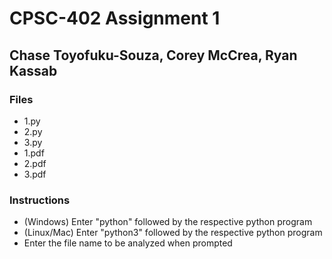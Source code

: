 # CPSC-402 Assignment 1
## Chase Toyofuku-Souza, Corey McCrea, Ryan Kassab
### Files
- 1.py
- 2.py
- 3.py
- 1.pdf
- 2.pdf
- 3.pdf

### Instructions
 - (Windows) Enter "python" followed by the respective python program
 - (Linux/Mac) Enter "python3" followed by the respective python program
 - Enter the file name to be analyzed when prompted
